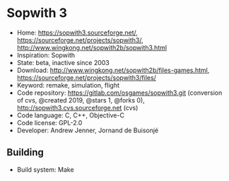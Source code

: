 # Sopwith 3

- Home: https://sopwith3.sourceforge.net/, https://sourceforge.net/projects/sopwith3/, http://www.wingkong.net/sopwith2b/sopwith3.html
- Inspiration: Sopwith
- State: beta, inactive since 2003
- Download: http://www.wingkong.net/sopwith2b/files-games.html, https://sourceforge.net/projects/sopwith3/files/
- Keyword: remake, simulation, flight
- Code repository: https://gitlab.com/osgames/sopwith3.git (conversion of cvs, @created 2019, @stars 1, @forks 0), http://sopwith3.cvs.sourceforge.net (cvs)
- Code language: C, C++, Objective-C
- Code license: GPL-2.0
- Developer: Andrew Jenner, Jornand de Buisonjé

## Building

- Build system: Make

